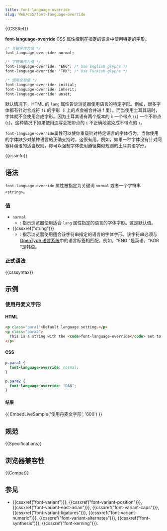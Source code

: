 ```yaml
---
title: font-language-override
slug: Web/CSS/font-language-override
---
```


{{CSSRef}}

**font-language-override** CSS 属性控制在指定的语言中使用特定的字形。

```css
/* 关键字作为值 */
font-language-override: normal;

/* 字符串作为值 */
font-language-override: "ENG"; /* Use English glyphs */
font-language-override: "TRK"; /* Use Turkish glyphs */

/* 使用全局值 */
font-language-override: initial;
font-language-override: inherit;
font-language-override: unset;
```

默认情况下，HTML 的 `lang` 属性告诉浏览器使用语言的特定字形。例如，很多字体都有针对合成符 `fi` 的字形（i 上的点会被合并进 f 里）。而当使用土耳其语时，字体就不会使用合成字形。因为土耳其语有两个版本的 i: 一个带点 (`i`) 一个不带点 (`ı`)。这种情况下如果使用连写会把带点的 `i` 不正确地渲染成不带点的 `ı`。

`font-language-override`属性可以使你重载针对特定语言的字体行为。当你使用的字体缺少对某种语言的正确支持时，这很有用。例如，如果一种字体没有针对阿塞拜疆语的适当规则，你可以强制字体使用遵循类似规则的土耳其语字形。

{{cssinfo}}

## 语法

`font-language-override` 属性被指定为关键词 `normal` 或者一个字符串 `<string>`。

### 值

- `normal`
  - : 指示浏览器使用适合 `lang` 属性指定的语言的字体字形。这是默认值。
- {{cssxref("string")}}
  - : 指示浏览器使用适合该字符串指定的语言的字体字形。该字符串必须与 [OpenType 语言系统](http://www.microsoft.com/typography/otspec/languagetags.htm)中的语言标签相匹配。例如，"ENG "是英语，"KOR "是韩语。

### 正式语法

{{csssyntax}}

## 示例

### 使用丹麦文字形

#### HTML

```html
<p class="para1">Default language setting.</p>
<p class="para2">
  This is a string with the <code>font-language-override</code> set to Danish.
</p>
```

#### CSS

```css
p.para1 {
  font-language-override: normal;
}

p.para2 {
  font-language-override: "DAN";
}
```

#### 结果

{{ EmbedLiveSample('使用丹麦文字形', '600') }}

## 规范

{{Specifications}}

## 浏览器兼容性

{{Compat}}

## 参见

- {{cssxref("font-variant")}}, {{cssxref("font-variant-position")}}, {{cssxref("font-variant-east-asian")}}, {{cssxref("font-variant-caps")}}, {{cssxref("font-variant-ligatures")}}, {{cssxref("font-variant-numeric")}}, {{cssxref("font-variant-alternates")}}, {{cssxref("font-synthesis")}}, {{cssxref("font-kerning")}}.
